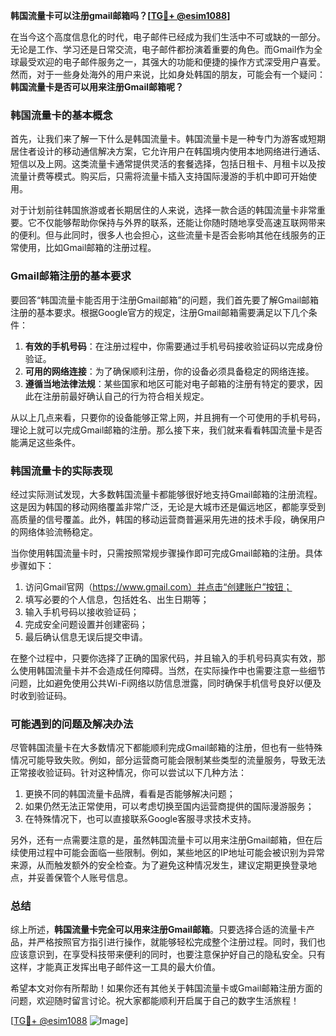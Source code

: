 **韩国流量卡可以注册gmail邮箱吗？[[TG💪+ @esim1088](https://t.me/s/esim1088)]**

在当今这个高度信息化的时代，电子邮件已经成为我们生活中不可或缺的一部分。无论是工作、学习还是日常交流，电子邮件都扮演着重要的角色。而Gmail作为全球最受欢迎的电子邮件服务之一，其强大的功能和便捷的操作方式深受用户喜爱。然而，对于一些身处海外的用户来说，比如身处韩国的朋友，可能会有一个疑问：**韩国流量卡是否可以用来注册Gmail邮箱呢？**

### 韩国流量卡的基本概念

首先，让我们来了解一下什么是韩国流量卡。韩国流量卡是一种专门为游客或短期居住者设计的移动通信解决方案，它允许用户在韩国境内使用本地网络进行通话、短信以及上网。这类流量卡通常提供灵活的套餐选择，包括日租卡、月租卡以及按流量计费等模式。购买后，只需将流量卡插入支持国际漫游的手机中即可开始使用。

对于计划前往韩国旅游或者长期居住的人来说，选择一款合适的韩国流量卡非常重要。它不仅能够帮助你保持与外界的联系，还能让你随时随地享受高速互联网带来的便利。但与此同时，很多人也会担心，这些流量卡是否会影响其他在线服务的正常使用，比如Gmail邮箱的注册过程。

### Gmail邮箱注册的基本要求

要回答“韩国流量卡能否用于注册Gmail邮箱”的问题，我们首先要了解Gmail邮箱注册的基本要求。根据Google官方的规定，注册Gmail邮箱需要满足以下几个条件：

1. **有效的手机号码**：在注册过程中，你需要通过手机号码接收验证码以完成身份验证。
2. **可用的网络连接**：为了确保顺利注册，你的设备必须具备稳定的网络连接。
3. **遵循当地法律法规**：某些国家和地区可能对电子邮箱的注册有特定的要求，因此在注册前最好确认自己的行为符合相关规定。

从以上几点来看，只要你的设备能够正常上网，并且拥有一个可使用的手机号码，理论上就可以完成Gmail邮箱的注册。那么接下来，我们就来看看韩国流量卡是否能满足这些条件。

### 韩国流量卡的实际表现

经过实际测试发现，大多数韩国流量卡都能够很好地支持Gmail邮箱的注册流程。这是因为韩国的移动网络覆盖非常广泛，无论是大城市还是偏远地区，都能享受到高质量的信号覆盖。此外，韩国的移动运营商普遍采用先进的技术手段，确保用户的网络体验流畅稳定。

当你使用韩国流量卡时，只需按照常规步骤操作即可完成Gmail邮箱的注册。具体步骤如下：

1. 访问Gmail官网（https://www.gmail.com）并点击“创建账户”按钮；
2. 填写必要的个人信息，包括姓名、出生日期等；
3. 输入手机号码以接收验证码；
4. 完成安全问题设置并创建密码；
5. 最后确认信息无误后提交申请。

在整个过程中，只要你选择了正确的国家代码，并且输入的手机号码真实有效，那么使用韩国流量卡并不会造成任何障碍。当然，在实际操作中也需要注意一些细节问题，比如避免使用公共Wi-Fi网络以防信息泄露，同时确保手机信号良好以便及时收到验证码。

### 可能遇到的问题及解决办法

尽管韩国流量卡在大多数情况下都能顺利完成Gmail邮箱的注册，但也有一些特殊情况可能导致失败。例如，部分运营商可能会限制某些类型的流量服务，导致无法正常接收验证码。针对这种情况，你可以尝试以下几种方法：

1. 更换不同的韩国流量卡品牌，看看是否能够解决问题；
2. 如果仍然无法正常使用，可以考虑切换至国内运营商提供的国际漫游服务；
3. 在特殊情况下，也可以直接联系Google客服寻求技术支持。

另外，还有一点需要注意的是，虽然韩国流量卡可以用来注册Gmail邮箱，但在后续使用过程中可能会面临一些限制。例如，某些地区的IP地址可能会被识别为异常来源，从而触发额外的安全检查。为了避免这种情况发生，建议定期更换登录地点，并妥善保管个人账号信息。

### 总结

综上所述，**韩国流量卡完全可以用来注册Gmail邮箱**。只要选择合适的流量卡产品，并严格按照官方指引进行操作，就能够轻松完成整个注册过程。同时，我们也应该意识到，在享受科技带来便利的同时，也要注意保护好自己的隐私安全。只有这样，才能真正发挥出电子邮件这一工具的最大价值。

希望本文对你有所帮助！如果你还有其他关于韩国流量卡或Gmail邮箱注册方面的问题，欢迎随时留言讨论。祝大家都能顺利开启属于自己的数字生活旅程！

[[TG💪+ @esim1088](https://t.me/s/esim1088) ![Image](https://i.postimg.cc/4NQfJmqS/Snipaste-2025-05-13-00-14-12.png)]